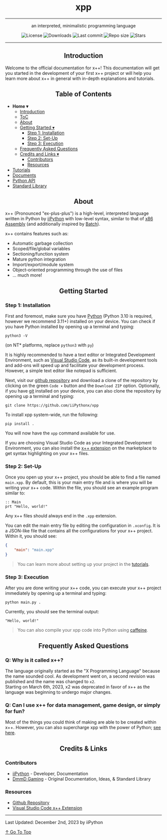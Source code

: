 <div align = "center">
    <h1>xpp</h1>
    <hr>
    <p>an interpreted, minimalistic programming language</p>
    <img alt="License" src="https://img.shields.io/github/license/iiPythonx/xpp?color=c3e7ff&style=flat-square">
    <img alt="Downloads" src="https://img.shields.io/github/downloads/iiPythonx/xpp/total.svg?color=c3e7ff&style=flat-square">
    <img alt="Last commit" src="https://img.shields.io/github/last-commit/iiPythonx/xpp?color=c3e7ff&style=flat-square">
    <img alt="Repo size" src="https://img.shields.io/github/repo-size/iiPythonx/xpp?color=c3e7ff&style=flat-square">
    <img alt="Stars" src="https://img.shields.io/github/stars/iiPythonx/xpp?color=c3e7ff&style=flat-square">
    <hr>
</div>

<!-- ---- Introduction ---- -->
<h2 align = "center" id = "introduction">
    Introduction
</h2>

Welcome to the official documentation for x++! This documentation will get you started in the development of your first x++ project or will help you learn more about x++ in general with in-depth explanations and tutorials.  

<!-- ---- TOC ---- -->
<h2 align = "center" id = "table-of-contents">
    Table of Contents
</h2>

- **Home ▾**
    - [Introduction](#introduction)
    - [ToC](#table-of-contents)
    - [About](#about)
    - [Getting Started ▾](#getting-started)
        - [Step 1: Installation](#step-1-installation)
        - [Step 2: Set-Up](#step-2-set-up)
        - [Step 3: Execution](#step-3-execution)
    - [Frequently Asked Questions](#frequently-asked-questions)
    - [Credits and Links ▾](#credits--links)
        - [Contributors](#contributors)
        - [Resources](#resources)
- [Tutorials](tutorials.md)
- [Documents](documents.md)
- [Python API](python-api.md)
- [Standard Library](stdlib.md)

<!-- ---- About ---- -->
<h2 align = "center" id = "about">
    About
</h2>

x++ (Pronounced "ex-plus-plus") is a high-level, interpreted language written in Python by [iiPython](https://github.com/iiPythonx) with low-level syntax, similar to that of [x86 Assembly](https://en.wikipedia.org/wiki/X86_assembly_language) (and additionally inspired by [Batch](https://en.wikipedia.org/wiki/Batch_file)).

x++ contains features such as:
- Automatic garbage collection
- Scoped/file/global variables
- Sectioning/function system
- Mature python integration
- Import/export/module system
- Object-oriented programming through the use of files
- ... much more!

<!-- ---- Getting started ---- -->
<h2 align = "center" id = "getting-started">
    Getting Started
</h2>

### Step 1: Installation

First and foremost, make sure you have [Python](https://python.org/downloads/) (Python 3.10 is required, however we recommend 3.11+) installed on your device. You can check if you have Python installed by opening up a terminal and typing:

```
python3 -V
```
(on NT* platforms, replace `python3` with `py`)

It is highly recommended to have a text editor or Integrated Development Environment, such as [Visual Studio Code](https://code.visualstudio.com/), as its built-in development tools and add-ons will speed up and facilitate your development process. However, a simple text editor like notepad is sufficient.

Next, visit our [github repository](https://github.com/iiPythonx/xpp/) and download a clone of the repository by clicking on the green `Code ▾` button and the `Download ZIP` option. Optionally, if you have [git](https://git-scm.com/) installed on your device, you can also clone the repository by opening up a terminal and typing:

```
git clone https://github.com/iiPythonx/xpp
```

To install xpp system-wide, run the following:
```
pip install .
```

You will now have the `xpp` command available for use.  

If you are choosing Visual Studio Code as your Integrated Development Environment, you can also install the [x++ extension](https://marketplace.visualstudio.com/items?itemName=iiPython.xpp) on the marketplace to get syntax highlighting on your x++ files.

### Step 2: Set-Up

Once you open up your x++ project, you should be able to find a file named `main.xpp`. By default, this is your main entry file and is where you will be writing your x++ code. Within the file, you should see an example program similar to:

```xpp
:: Main
prt "Hello, world!"
```

Any x++ files should always end in the `.xpp` extension.

You can edit the main entry file by editing the configuration in `.xconfig`. It is a JSON-like file that contains all the configurations for your x++ project. Within it, you should see:

```json
{
    "main": "main.xpp"
}
```

> You can learn more about setting up your project in the [tutorials](tutorials.md).

### Step 3: Execution

After you are done writing your x++ code, you can execute your x++ project immediately by opening up a terminal and typing:

```
python main.py .
```

Currently, you should see the terminal output:

```
"Hello, world!"
```
> You can also compile your xpp code into Python using [caffeine](caffeine.md).

<!-- ---- FAQ ---- -->
<h2 align = "center">
    Frequently Asked Questions
</h2>

### Q: Why is it called x++?

The language originally started as the "X Programming Language" because the name sounded cool. As development went on, a second revision was published and the name was changed to `x2`.  
Starting on March 6th, 2023, x2 was deprecated in favor of x++ as the language was beginning to undergo major changes.

### Q: Can I use x++ for data management, game design, or simply for fun?

Most of the things you could think of making are able to be created within x++. However, you can also supercharge xpp with the power of Python; [see here](python-api.md).

<!-- ---- Contrib + resources ---- -->
<h2 align = "center">
    Credits & Links
</h2>

### Contributors

- [iiPython](https://github.com/iiPythonx) - Developer, Documentation
- [DmmD Gaming](https://github.com/DmmDGM) - Original Documentation, Ideas, & Standard Library

### Resources

- [Github Repository](https://github.com/iiPythonx/xpp)
- [Visual Studio Code x++ Extension](https://marketplace.visualstudio.com/items?itemName=iiPython.xplusplus)

---

Last Updated: December 2nd, 2023 by iiPython

[↑ Go To Top](#introduction)
